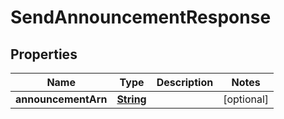 

# SendAnnouncementResponse


## Properties

| Name | Type | Description | Notes |
|------------ | ------------- | ------------- | -------------|
|**announcementArn** | [**String**](String.md) |  |  [optional] |



